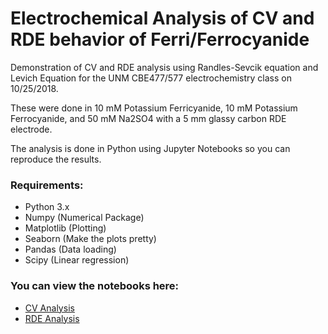 # Electrochemical Analysis of CV and RDE behavior of Ferri/Ferrocyanide

Demonstration of CV and RDE analysis using Randles-Sevcik equation and Levich Equation for the UNM CBE477/577 electrochemistry class on 10/25/2018. 

These were done in 10 mM Potassium Ferricyanide, 10 mM Potassium Ferrocyanide, and 50 mM Na2SO4 with a 5 mm glassy carbon RDE electrode.

The analysis is done in Python using Jupyter Notebooks so you can reproduce the results.

### Requirements:

* Python 3.x
* Numpy (Numerical Package)
* Matplotlib (Plotting)
* Seaborn (Make the plots pretty)
* Pandas (Data loading)
* Scipy (Linear regression)

### You can view the notebooks here:

* [CV Analysis](https://nbviewer.jupyter.org/github/lktsui/CBE477_ElectrochemicalAnalysis/blob/master/RS_Analysis.ipynb)
* [RDE Analysis](https://nbviewer.jupyter.org/github/lktsui/CBE477_ElectrochemicalAnalysis/blob/master/RDE_Analysis.ipynb)
